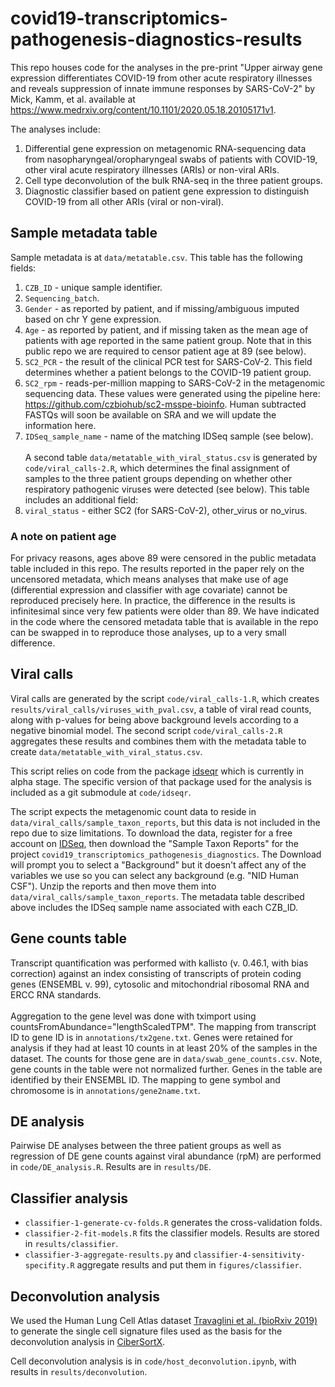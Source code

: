 # covid19-transcriptomics-pathogenesis-diagnostics-results
This repo houses code for the analyses in the pre-print "Upper airway gene expression differentiates COVID-19 from other acute respiratory illnesses and reveals suppression of innate immune responses by SARS-CoV-2" by Mick, Kamm, et al. available at https://www.medrxiv.org/content/10.1101/2020.05.18.20105171v1.

The analyses include:
1. Differential gene expression on metagenomic RNA-sequencing data from nasopharyngeal/oropharyngeal swabs of patients with COVID-19, other viral acute respiratory illnesses (ARIs) or non-viral ARIs.
2. Cell type deconvolution of the bulk RNA-seq in the three patient groups.
3. Diagnostic classifier based on patient gene expression to distinguish COVID-19 from all other ARIs (viral or non-viral).

## Sample metadata table

Sample metadata is at `data/metatable.csv`. This table has the following fields:
1. `CZB_ID` - unique sample identifier.
2. `Sequencing_batch`.
3. `Gender` - as reported by patient, and if missing/ambiguous imputed based on chr Y gene expression.
4. `Age` - as reported by patient, and if missing taken as the mean age of patients with age reported in the same patient group. Note that in this public repo we are required to censor patient age at 89 (see below). 
5. `SC2_PCR` - the result of the clinical PCR test for SARS-CoV-2. This field determines whether a patient belongs to the COVID-19 patient group.
6. `SC2_rpm` - reads-per-million mapping to SARS-CoV-2 in the metagenomic sequencing data. These values were generated using the pipeline here: https://github.com/czbiohub/sc2-msspe-bioinfo. Human subtracted FASTQs will soon be available on SRA and we will update the information here.
7. `IDSeq_sample_name` - name of the matching IDSeq sample (see below).<br><br>
 A second table `data/metatable_with_viral_status.csv` is generated by `code/viral_calls-2.R`, which determines the final assignment of  samples to the three patient groups depending on whether other respiratory pathogenic viruses were detected (see below). This table includes an additional field:
8. `viral_status` - either SC2 (for SARS-CoV-2), other_virus or no_virus.

### A note on patient age

For privacy reasons, ages above 89 were censored in the public
metadata table included in this repo. The results reported in the paper rely on the uncensored metadata, which means analyses that make use of age (differential expression and classifier with age covariate) cannot be reproduced precisely here. In practice, the difference in the results is infinitesimal since very few patients were older than 89. We have indicated in the code where the censored metadata table that is available in the repo can be swapped in to reproduce those analyses, up to a very small difference.  

## Viral calls

Viral calls are generated by the script `code/viral_calls-1.R`, which
creates `results/viral_calls/viruses_with_pval.csv`, a table
of viral read counts, along with p-values for being above background
levels according to a negative binomial model. The second script
`code/viral_calls-2.R` aggregates these results and combines them with
the metadata table to create `data/metatable_with_viral_status.csv`.

This script relies on code from the package
[idseqr](https://github.com/czbiohub/idseqr) which is currently in
alpha stage. The specific version of that package used for the
analysis is included as a git submodule at `code/idseqr`.

The script expects the metagenomic count data to reside in
`data/viral_calls/sample_taxon_reports`, but this data is not included in
the repo due to size limitations. To download the data, register for a
free account on [IDSeq](http://www.idseq.net), then download the "Sample Taxon
Reports" for the project
`covid19_transcriptomics_pathogenesis_diagnostics`. The Download will
prompt you to select a "Background" but it doesn't affect any of the
variables we use so you can select any background (e.g. "NID Human
CSF"). Unzip the reports and then move them into
`data/viral_calls/sample_taxon_reports`. The metadata table described above includes the IDSeq sample name associated with each CZB_ID.

## Gene counts table

Transcript quantification was performed with kallisto (v. 0.46.1, with bias correction) against an index consisting of transcripts of protein coding genes (ENSEMBL v. 99), cytosolic and mitochondrial ribosomal RNA and ERCC RNA standards.<br><br>
Aggregation to the gene level was done with tximport using countsFromAbundance="lengthScaledTPM". The mapping from transcript ID to gene ID is in `annotations/tx2gene.txt`. Genes were retained for analysis if they had at least 10 counts in at least 20% of the samples in the dataset. The counts for those gene are in `data/swab_gene_counts.csv`. Note, gene counts in the table were not normalized further. Genes in the table are identified by their ENSEMBL ID. The mapping to gene symbol and chromosome is in `annotations/gene2name.txt`.

## DE analysis

Pairwise DE analyses between the three patient groups as well as regression of DE gene counts against viral abundance (rpM) are performed in `code/DE_analysis.R`. Results are in `results/DE`.

## Classifier analysis

- `classifier-1-generate-cv-folds.R` generates the
  cross-validation folds.
- `classifier-2-fit-models.R` fits the classifier models.
  Results are stored in `results/classifier`.
- `classifier-3-aggregate-results.py` and
  `classifier-4-sensitivity-specifity.R` aggregate results and put
  them in `figures/classifier`.

## Deconvolution analysis
We used the Human Lung Cell Atlas dataset [Travaglini et al. (bioRxiv 2019)](https://www.biorxiv.org/content/10.1101/742320v1) to generate the single cell signature files used as the basis for the deconvolution analysis in [CiberSortX](https://www.nature.com/articles/s41587-019-0114-2).

Cell deconvolution analysis is in `code/host_deconvolution.ipynb`,
with results in `results/deconvolution`.
